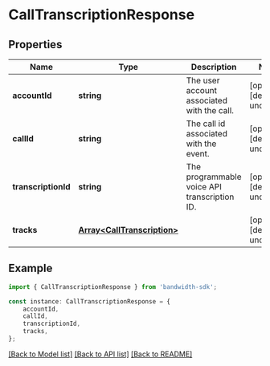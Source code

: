# CallTranscriptionResponse


## Properties

Name | Type | Description | Notes
------------ | ------------- | ------------- | -------------
**accountId** | **string** | The user account associated with the call. | [optional] [default to undefined]
**callId** | **string** | The call id associated with the event. | [optional] [default to undefined]
**transcriptionId** | **string** | The programmable voice API transcription ID. | [optional] [default to undefined]
**tracks** | [**Array&lt;CallTranscription&gt;**](CallTranscription.md) |  | [optional] [default to undefined]

## Example

```typescript
import { CallTranscriptionResponse } from 'bandwidth-sdk';

const instance: CallTranscriptionResponse = {
    accountId,
    callId,
    transcriptionId,
    tracks,
};
```

[[Back to Model list]](../README.md#documentation-for-models) [[Back to API list]](../README.md#documentation-for-api-endpoints) [[Back to README]](../README.md)
